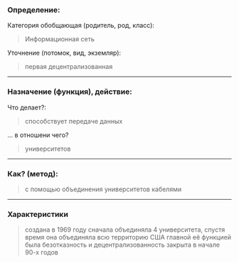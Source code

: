 ### Определение:
Категория обобщающая (родитель, род, класс):
>Информационная сеть

Уточнение (потомок, вид, экземляр):

>первая децентрализованная
---
### Назначение (функция), действие:
Что делает?:
>способствует передаче данных

... в отношени чего?
>университетов

---
### Как? (метод):
>с помощью объединения университетов кабелями

---
### Характеристики
>создана в 1969 году
>сначала объединяла 4 университета, спустя время она объединяла всю территорию США
>главной её функцией была безотказность и децентрализованность
>закрыта в начале 90-х годов